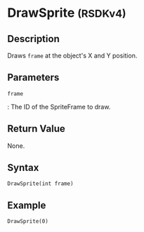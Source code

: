# DrawSprite <small>(RSDKv4)</small>

## Description
Draws `frame` at the object's X and Y position.

## Parameters
`frame`

:   The ID of the SpriteFrame to draw.

## Return Value
None.

## Syntax
```
DrawSprite(int frame)
```

## Example
```
DrawSprite(0)
```